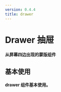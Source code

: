 ```yaml
---
version: 0.4.4
title: drawer
---
```

# Drawer 抽屉 <a href="https://github.com/Ningstyle/mzlui-doc/blob/main/src/page/md/drawer/md1.md" target="_back" title="您可在Github上编辑此页面"><i class="iconfont m-icon-bianji" style="font-size:25px;color:#0e80eb"></i></a>

#### 从屏幕四边出现的蒙版组件
## 基本使用
#### drawer 组件基本使用。
<br/>